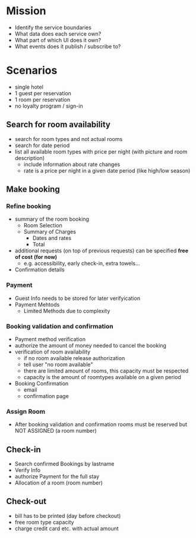 # Mission
- Identify the service boundaries
- What data does each service own?
- What part of which UI does it own?
- What events does it publish / subscribe to?

# Scenarios
- single hotel
- 1 guest per reservation
- 1 room per reservation
- no loyalty program / sign-in

## Search for room availability
- search for room types and not actual rooms
- search for date period
- list all available room types with price per night (with picture and room description)
  - include information about rate changes
  - rate is a price per night in a given date period (like high/low season)
  
## Make booking

### Refine booking
- summary of the room booking
  - Room Selection
  - Summary of Charges
    - Dates and rates
    - Total
- additional requests (on top of previous requests) can be specified **free of cost (for now)**
    - e.g. accessibility, early check-in, extra towels...
- Confirmation details

### Payment
- Guest Info needs to be stored for later verifyication
- Payment Mehtods 
  - Limited Methods due to complexity

### Booking validation and confirmation
- Payment method verification 
- authorize the amount of money needed to cancel the booking
- verification of room availability
  - if no room available release authorization
  - tell user "no room available"
  - there are limited amount of rooms, this capacity must be respected
  - capacity is the amount of roomtypes available on a given period
- Booking Confirmation
  - email
  - confirmation page

### Assign Room
- After booking validation and confirmation rooms must be reserved but NOT ASSIGNED (a room number) 

## Check-in
- Search confirmed Bookings by lastname
- Verify Info
- authorize Payment for the full stay
- Allocation of a room (room number)

## Check-out
- bill has to be printed (day before checkout)
- free room type capacity
- charge credit card etc. with actual amount


